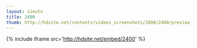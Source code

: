```yaml
---
layout: sieutv
title: 2400
thumb: http://hdsite.net/contents/videos_screenshots/2000/2400/preview_360p.mp4.jpg
---
```

{% include iframe src='http://hdsite.net/embed/2400' %}
 
